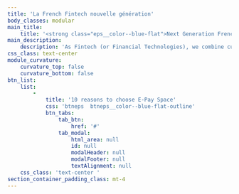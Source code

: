 ```yaml
---
title: 'La French Fintech nouvelle génération'
body_classes: modular
main_title:
    title: '<strong class="eps__color--blue-flat">Next Generation French</strong> Fintech'
main_description:
    description: 'As Fintech (or Financial Technologies), we combine cutting-edge tools with financial expertise to develop tailor-made payment programs, also called “Bank as a Service” or “Online Light Banking”. We also develop “off-the-shelf” solutions to give you quick and inexpensive access to adapted services. We deploy our programs on the basis of a proprietary platform (based in France) which integrates as many additional elements necessary for traditional banking uses.'
css_class: text-center
module_curvature:
    curvature_top: false
    curvature_bottom: false
btn_list:
    list:
        -
            title: '10 reasons to choose E-Pay Space'
            css: 'btneps  btneps__color--blue-flat-outline'
            btn_tabs:
                tab_btn:
                    href: '#'
                tab_modal:
                    html_area: null
                    id: null
                    modalHeader: null
                    modalFooter: null
                    textAlignment: null
    css_class: 'text-center '
section_container_padding_class: mt-4
---
```


